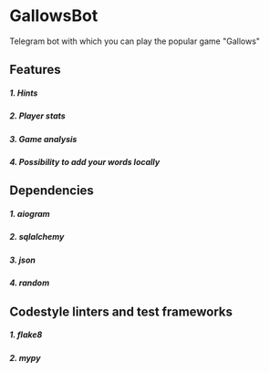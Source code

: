 # GallowsBot
Telegram bot with which you can play the popular game "Gallows"
## Features
##### 1. Hints
##### 2. Player stats
##### 3. Game analysis
##### 4. Possibility to add your words locally
## Dependencies 
##### 1. aiogram
##### 2. sqlalchemy
##### 3. json
##### 4. random
## Codestyle linters and test frameworks
##### 1. flake8
##### 2. mypy
